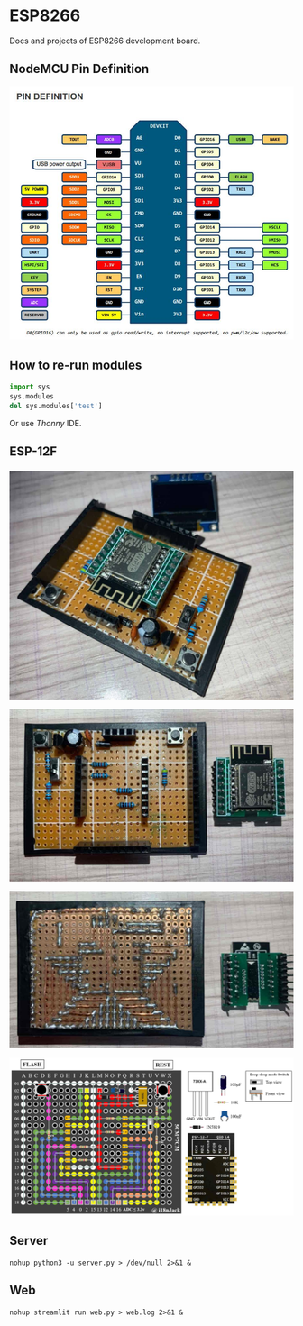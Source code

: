 # ESP8266
Docs and projects of ESP8266 development board.

## NodeMCU Pin Definition

![](./images/nodemcu-v3a.png)

## How to re-run modules

```python
import sys
sys.modules
del sys.modules['test']
```

Or use *Thonny* IDE.

## ESP-12F

###

![](./images/3.jpg)

![](./images/1.jpg)

![](./images/2.jpg)

![](./images/esp-12f.jpg)

## Server

```
nohup python3 -u server.py > /dev/null 2>&1 &
```

## Web

```
nohup streamlit run web.py > web.log 2>&1 &
```

